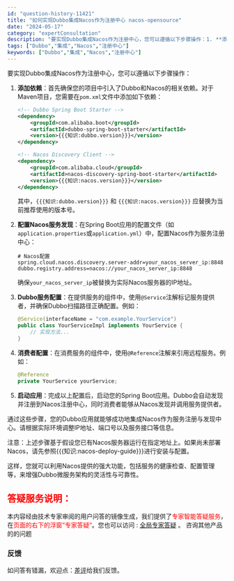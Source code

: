 ```yaml
---
id: "question-history-11421"
title: "如何实现Dubbo集成Nacos作为注册中心 nacos-opensource"
date: "2024-05-17"
category: "expertConsultation"
description: "要实现Dubbo集成Nacos作为注册中心，您可以遵循以下步骤操作：1. **添加依赖**：首先确保您的项目中引入了Dubbo和Nacos的相关依赖。对于Maven项目，您需要在`pom.xml`文件中添加如下依赖：   ```xml   !-- Dubbo Spring Boot Starter "
tags: ["Dubbo","集成","Nacos","注册中心"]
keywords: ["Dubbo","集成","Nacos","注册中心"]
---
```


要实现Dubbo集成Nacos作为注册中心，您可以遵循以下步骤操作：

1. **添加依赖**：首先确保您的项目中引入了Dubbo和Nacos的相关依赖。对于Maven项目，您需要在`pom.xml`文件中添加如下依赖：

   ```xml
   <!-- Dubbo Spring Boot Starter -->
   <dependency>
       <groupId>com.alibaba.boot</groupId>
       <artifactId>dubbo-spring-boot-starter</artifactId>
       <version>{{{知识:dubbo.version}}}</version>
   </dependency>
   
   <!-- Nacos Discovery Client -->
   <dependency>
       <groupId>com.alibaba.cloud</groupId>
       <artifactId>nacos-discovery-spring-boot-starter</artifactId>
       <version>{{{知识:nacos.version}}}</version>
   </dependency>
   ```

   其中，`{{{知识:dubbo.version}}}` 和 `{{{知识:nacos.version}}}` 应替换为当前推荐使用的版本号。

2. **配置Nacos服务发现**：在Spring Boot应用的配置文件（如`application.properties`或`application.yml`）中，配置Nacos作为服务注册中心：

   ```properties
   # Nacos配置
   spring.cloud.nacos.discovery.server-addr=your_nacos_server_ip:8848
   dubbo.registry.address=nacos://your_nacos_server_ip:8848
   ```

   确保`your_nacos_server_ip`被替换为实际Nacos服务器的IP地址。

3. **Dubbo服务配置**：在提供服务的组件中，使用`@Service`注解标记服务提供者，并确保Dubbo扫描路径正确配置。例如：

   ```java
   @Service(interfaceName = "com.example.YourService")
   public class YourServiceImpl implements YourService {
       // 实现方法...
   }
   ```

4. **消费者配置**：在消费服务的组件中，使用`@Reference`注解来引用远程服务。例如：

   ```java
   @Reference
   private YourService yourService;
   ```

5. **启动应用**：完成以上配置后，启动您的Spring Boot应用。Dubbo会自动发现并注册到Nacos注册中心，同时消费者能够从Nacos发现并调用服务提供者。

通过这些步骤，您的Dubbo应用就能够成功地集成Nacos作为服务注册与发现中心。请根据实际环境调整IP地址、端口号以及服务接口等信息。

注意：上述步骤基于假设您已有Nacos服务器运行在指定地址上。如果尚未部署Nacos，请先参照{{{知识:nacos-deploy-guide}}}进行安装与配置。

这样，您就可以利用Nacos提供的强大功能，包括服务的健康检查、配置管理等，来增强Dubbo微服务架构的灵活性与可靠性。
## <font color="#FF0000">答疑服务说明：</font> 

本内容经由技术专家审阅的用户问答的镜像生成，我们提供了<font color="#FF0000">专家智能答疑服务</font>，在<font color="#FF0000">页面的右下的浮窗”专家答疑“</font>。您也可以访问 : [全局专家答疑](https://opensource.alibaba.com/chatBot) 。 咨询其他产品的的问题

### 反馈
如问答有错漏，欢迎点：[差评](https://ai.nacos.io/user/feedbackByEnhancerGradePOJOID?enhancerGradePOJOId=13753)给我们反馈。
